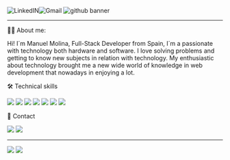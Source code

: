![LinkedIN](https://github.com/ManuelMolinaAbad/ManuelMolinaAbad/assets/127496509/a35104cb-471e-461c-b437-85f59ca06ad0)![Gmail](https://github.com/ManuelMolinaAbad/ManuelMolinaAbad/assets/127496509/47cd4d5a-3ecb-4bdf-803e-39720ccc06da)
![github banner](https://github.com/ManuelMolinaAbad/ManuelMolinaAbad/assets/127496509/97099a14-d415-4b4b-94fc-c0b1e229aff1)


<hr>

👨‍💻 About me:

Hi! I´m Manuel Molina, Full-Stack Developer from Spain, I´m a passionate with technology both hardware and software. I love solving problems and getting to know new subjects in relation with technology. My enthusiastic about technology brought me a new wide world of knowledge in web development that nowadays in enjoying a lot.

🛠 Technical skills  

<img src="https://img.shields.io/badge/PHP-777BB4?style=for-the-badge&logo=php&logoColor=white"> <img src="https://img.shields.io/badge/JavaScript-323330?style=for-the-badge&logo=javascript&logoColor=F7DF1E"> <img src="https://img.shields.io/badge/HTML5-E34F26?style=for-the-badge&logo=html5&logoColor=white"> <img src="https://img.shields.io/badge/CSS3-1572B6?style=for-the-badge&logo=css3&logoColor=white"> <img src="https://img.shields.io/badge/Bootstrap-563D7C?style=for-the-badge&logo=bootstrap&logoColor=white"> <img src="https://img.shields.io/badge/Laravel-FF2D20?style=for-the-badge&logo=laravel&logoColor=white"> <img src="https://img.shields.io/badge/GIT-E44C30?style=for-the-badge&logo=git&logoColor=white">

📩 Contact

<a href="https://www.google.es"><img src="https://github.com/ManuelMolinaAbad/ManuelMolinaAbad/assets/127496509/45c99eca-8244-497a-b7ce-ef41e8d46008"></a>
<a href="https://www.linkedin.com/in/manuelmolinaabad"><img src="https://github.com/ManuelMolinaAbad/ManuelMolinaAbad/assets/127496509/69c7cf6a-789c-4436-862e-8ca5d98cc951"></a>



<hr>

<img src="https://github-readme-stats.vercel.app/api/top-langs/?username=ManuelMolinaAbad&theme=darcula"> <img src="https://github-profile-summary-cards.vercel.app/api/cards/profile-details?username=ManuelMolinaAbad&theme=darcula">
